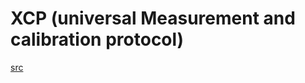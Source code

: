 # XCP (universal Measurement and calibration protocol)

[src](https://vector.com/portal/medien/solutions_for/xcp/XCP_ReferenceBook_V3.0_EN.pdf)
